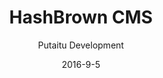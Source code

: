 ---
title: 'HashBrown CMS'
sections:
    -
        template: newsFeed
        useReddit: true
    -
        template: buttons
        text: "<h2 id=\"getting-started\">Getting started</h2>\n"
        buttons:
            -
                text: 'Take me through it'
                href: /getting-started/
                target: _self
        links:
            -
                text: Questions
                href: 'https://www.reddit.com/r/HashBrownCMS/'
                target: _blank
            -
                text: Guides
                href: /guides/
                target: _self
            -
                text: Documentation
                href: /docs/
                target: _blank
    -
        heading: 'Separate your concerns'
        subheading: 'HashBrown CMS has a truly modern approach to content management.'
        features:
            -
                icon: fa-cubes
                heading: Modular
                body: "<p>Strings, numbers and&nbsp;booleans are the basic building blocks for any site, but the fun really starts when you&#39;re building with arrays, structs, date pickers, media references, tags and&nbsp;dropdowns. HashBrown comes with 16 built-in field types, and gives you the power to combine them any way you please.</p>\n"
            -
                icon: ' fa-share-alt '
                heading: Connectable
                body: "<p>HashBrown won&#39;t tell you how to do your job. It is and always will be exclusively a content management system, and not a rendering&nbsp;engine. This means you can plug it into any web solution you want, whether you&#39;re running GoLang, PHP, Node.js, .NET, Ruby or Python on your end doesn&#39;t matter to HashBrown at all. You are free to develop with your preferred tools at all times.</p>\n"
            -
                icon: fa-lock
                heading: Secure
                body: "<p>By storing your website&#39;s content separately from the site itself, you are not only making it hard for attackers to bring down your site, you are also rendering the effort completely pointless. There is simply no database on your website from which to steal information and hold ransom.&nbsp;You can secure HashBrown behind a VPN and still have a publicly accessible site, consisting of statically generated HTML.&nbsp;</p>\n"
            -
                icon: fa-sitemap
                heading: Multitasking
                body: "<p>If you&#39;ve ever found yourself running multiple&nbsp;copies of your CMS for development, staging and production environments, dumping and restoring databases to migrate content between them, and pulling your hair out over how tedious and error prone&nbsp;that is, look no further.&nbsp;HashBrown is built from the ground up as a multi-site, multi-environment system.</p>\n"
            -
                icon: fa-leaf
                heading: Lightweight
                body: "<p>Despite being a very sophisticated machine, HashBrown could run on your toaster. <span>As HashBrown only needs resources when you&#39;re changing your website&#39;s content, it&#39;s mostly idle.</span>&nbsp;This makes it the cheapest CMS for hosting purposes, as well as enables you to run it on that Raspberry Pi you&#39;ve been neglecting.&nbsp;</p>\n"
            -
                icon: fa-heart
                heading: 'Free and open source'
                body: "<p>There are no&nbsp;fees, binary blobs, restrictive policies&nbsp;or asterisks.&nbsp;<span>This software belongs to you just as much as it belongs to us. You are free to distribute and&nbsp;hack HashBrown&nbsp;to your heart&#39;s content, and you are most welcome to share your ideas with us. Head on over&nbsp;to&nbsp;our <a href=\"https://github.com/Putaitu/hashbrown-cms\" target=\"_blank\">GitHub repository </a>to take part&nbsp;in the fun.</span></p>\n"
            -
                icon: fa-flag
                heading: Multilingual
                body: "<p>With built-in support for languages, you can easily create a multilingual and multicultural website. There is no need for you to create your content trees multiple times for every language, nor is there a need for you to pay any particular attention to it when you create your fields. A simple &quot;multilingual&quot; switch is all you need, and you&#39;re good to go.</p>\n"
            -
                icon: fa-plug
                heading: Pluggable
                body: "<p>Even though HashBrown is already a very flexible system out of the box, you may want to increase the flexibility even further to suit your needs. You may also want to add your own connection type, to allow publishing of your content to some obscure front-end that you wrote 15 years ago. It&#39;s all possible through the power of plugins.</p>\n"
            -
                icon: fa-database
                heading: Consistent
                body: "<p>HashBrown is built on Node.js,&nbsp;<span>sharing data models with the client side code. MongoDB is used to store site data, as a document database most accurately reflects the content of a complex website. This means that the content is always format consistent, and&nbsp;there is no incompatible serialisation and deserialisation happening between client and server.</span></p>\n"
        template: featureGroup
description: 'A free and open-source headless CMS'
meta:
    id: 91f1ec2b984f291377c2dc488be2ebbefb46dd9a
    parentId: ""
    language: en
date: '2016-9-5'
author: 'Putaitu Development'
permalink: /hashbrown-cms/
layout: sectionPage
---